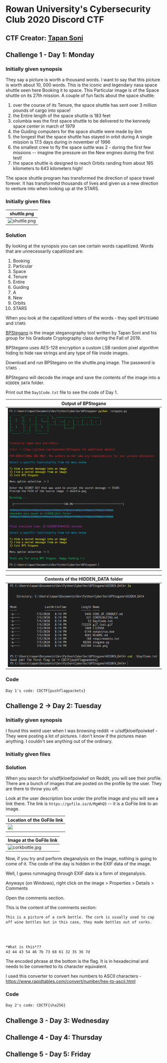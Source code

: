 # Rowan University's Cybersecurity Club 2020 Discord CTF

## CTF Creator: [Tapan Soni](https://github.com/TapanSoni)

## Challenge 1 - Day 1: Monday

### Initially given synopsis

They say a picture is worth a thousand words. I want to say that this picture is worth about 10, 000 words. This is the iconic and legendary nasa space shuttle seen here Booking it to space. This Particular image is of the Space shuttle on its 27th mission. A couple of fun facts about the space shuttle:

1) over the course of its Tenure, the space shuttle has sent over 3 million pounds of cargo into space!
2) the Entire length of the space shuttle is 183 feet
3) columbia was the first space shuttle to be delivered to the kennedy space center in march of 1979
4) the Guiding computers for the space shuttle were made by ibm
5) the longest that the space shuttle has stayed in orbit during A single mission is 17.5 days during in november of 1996
6) the smallest crew to fly the space suttle was 2 - during the first few missions -- imagine the pressure on the New engines during the first test!
7) the space shuttle is designed to reach Orbits randing from about 185 kilometers to 643 kilometers high!

The space shuttle program has transformed the direction of space travel forever. It has transformed thousands of lives and given us a new direction to venture into when looking up at the STARS.

### Initially given files

|shuttle.png|
|-----------|
|![shuttle.png](Files/shuttle.png)|

### Solution

By looking at the synopsis you can see certain words capatilized. Words that are unnecessarily capatilized are:

01. Booking
02. Particular
03. Space
04. Tenure
05. Entire
06. Guiding
07. A
08. New
09. Orbits
10. STARS

When you look at the capatilized letters of the words - they spell ```BPSTEGANO``` and ```STARS```

[BPStegano](https://github.com/TapanSoni/BPStegano) is the image steganography tool written by Tapan Soni and his group for his Graduate Cryptography class during the Fall of 2019.

BPStegano uses AES-128 encryption a custom LSB random pixel algorithm hiding to hide raw strings and any type of file inside images.

Download and run BPStegano on the shuttle.png image. The password is ```STARS ```.

BPStegano will decode the image and save the contents of the image into a ```HIDDEN_DATA``` folder.

Print out the ```Day1Code.txt``` file to see the code of Day 1.

|Output of BPStegano|
|-----------|
|![d1_bps.png](Files/d1_bps.png)|

|Contents of the HIDDEN_DATA folder|
|-----------|
|![d1code.png](Files/d1code.png)|

### Code

```Day 1's code: CDCTF{pushflagpackets}```

## Challenge 2 -> Day 2: Tuesday

### Initially given synopsis

I found this weird user when I was browsing reddit -> u/sdfjkloeifpoiwkef - They were posting a lot of pictures. I don't know if the pictures mean anything. I couldn't see anything out of the ordinary.

### Initially given files


### Solution

When you search for u/sdfjkloeifpoiwkef on Reddit, you will see their profile. There are a bunch of images that are posted on the profile by the user. They are there to throw you off.

Look at the user description box under the profile image and you will see a link there. The link is ```https://gofile.io/d/MgWhQ5``` -- it is a GoFile link to an image.

|Location of the GoFile link|
|-----------|
|![](Files/d2_link_loc.png)|

|Image at the GoFile link|
|-----------|
|![corkbottle.jpg](Files/corkbottle.jpg)|

Now, if you try and perform steganalysis on the image, nothing is going to come of it.
The code of the day is hidden in the EXIF data of the image. 

Well, I guess rummaging through EXIF data is a form of steganalysis.

Anyways (on Windows), right click on the image > Properties > Details > Comments

Open the comments section.

This is the content of the comments section:

```
This is a picture of a cork bottle. The cork is usually used to cap off wine bottles but in this case, they made bottles out of corks.




*What is this*??
43 44 43 54 46 7b 73 68 61 32 35 36 7d
```

The encoded phrase at the bottom is the flag. It is in hexadecimal and needs to be converted to its character equivalent.

I used this converter to convert hex numbers to ASCII characters - https://www.rapidtables.com/convert/number/hex-to-ascii.html


### Code

```Day 2's code: CDCTF{sha256}```

## Challenge 3 - Day 3: Wednesday

## Challenge 4 - Day 4: Thursday

## Challenge 5 - Day 5: Friday
